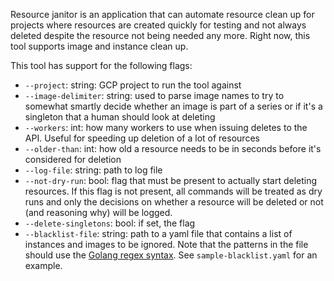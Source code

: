 Resource janitor is an application that can automate resource clean up for projects where resources are created quickly for testing and not always deleted despite the resource not being needed any more. Right now, this tool supports image and instance clean up.

This tool has support for the following flags:

* `--project`: string: GCP project to run the tool against
* `--image-delimiter`: string: used to parse image names to try to somewhat smartly decide whether an image is part of a series or if it's a singleton that a human should look at deleting
* `--workers`: int: how many workers to use when issuing deletes to the API. Useful for speeding up deletion of a lot of resources
* `--older-than`: int: how old a resource needs to be in seconds before it's considered for deletion
* `--log-file`: string: path to log file
* `--not-dry-run`: bool: flag that must be present to actually start deleting resources. If this flag is not present, all commands will be treated as dry runs and only the decisions on whether a resource will be deleted or not (and reasoning why) will be logged.
* `--delete-singletons`: bool: if set, the flag
* `--blacklist-file`: string: path to a yaml file that contains a list of instances and images to be ignored. Note that the patterns in the file should use the [Golang regex syntax](https://github.com/google/re2/wiki/Syntax). See `sample-blacklist.yaml` for an example.

